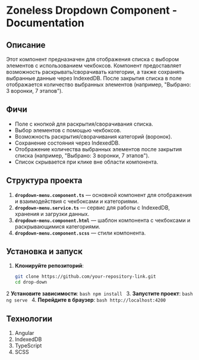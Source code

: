 # Zoneless Dropdown Component - Documentation

## Описание
Этот компонент предназначен для отображения списка с выбором элементов с использованием чекбоксов. Компонент предоставляет возможность раскрывать/сворачивать категории, а также сохранять выбранные данные через IndexedDB. После закрытия списка в поле отображается количество выбранных элементов (например, "Выбрано: 3 воронки, 7 этапов").

## Фичи
- Поле с кнопкой для раскрытия/сворачивания списка.
- Выбор элементов с помощью чекбоксов.
- Возможность раскрытия/сворачивания категорий (воронок).
- Сохранение состояния через IndexedDB.
- Отображение количества выбранных элементов после закрытия списка (например, "Выбрано: 3 воронки, 7 этапов").
- Список скрывается при клике вне области компонента.

## Структура проекта
1. **`dropdown-menu.component.ts`** — основной компонент для отображения и взаимодействия с чекбоксами и категориями.
2. **`dropdown-menu.service.ts`** — сервис для работы с IndexedDB, хранения и загрузки данных.
3. **`dropdown-menu.component.html`** — шаблон компонента с чекбоксами и раскрывающимися категориями.
4. **`dropdown-menu.component.scss`** — стили компонента.

## Установка и запуск

1. **Клонируйте репозиторий**:
   ```bash
   git clone https://github.com/your-repository-link.git
   cd drop-down
   ```
2 **Установите зависимости**:
    ```bash
    npm install
    ```
3. **Запустите проект**:
    ```bash
    ng serve
    ```
4. **Перейдите в браузер**:
    ```bash
    http://localhost:4200
    ```

## Технологии
1. Angular
2. IndexedDB
3. TypeScript
4. SCSS
